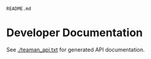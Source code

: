 ```{.include}
README.md
```

# Developer Documentation

See [./teaman_api.txt](./teaman_api.txt) for generated API documentation.
